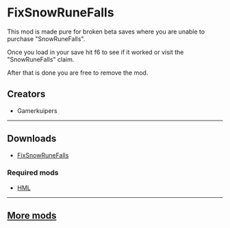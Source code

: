 # FixSnowRuneFalls

This mod is made pure for broken beta saves where you are unable to purchase "SnowRuneFalls".

Once you load in your save hit f6 to see if it worked or visit the "SnowRuneFalls" claim.

After that is done you are free to remove the mod.

## Creators

- Gamerkuipers

-----------

## Downloads

- [FixSnowRuneFalls](https://github.com/Gamerkuipers/Hydroneer-Modding/raw/main/2.x/FixSnowRuneFalls_P.pak)

### Required mods

- [HML](https://github.com/ResaloliPT/HydroneerReleases/raw/master/Mods/500-HMLoader_P.pak)

-----------

## [More mods](../../../)
